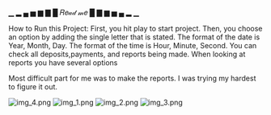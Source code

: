 ▁ ▂ ▄ ▅ ▆ ▇ █     𝑅𝑒𝒶𝒹 𝓂𝑒     █ ▇ ▆ ▅ ▄ ▂ ▁

How to Run this Project: 
First, you hit play to start project. 
Then, you choose an option by adding the single letter that is stated.
The format of the date is Year, Month, Day. 
The format of the time is Hour, Minute, Second.
You can check all deposits,payments, and reports being made.
When looking at reports you have several options


Most difficult part for me was to make the reports. I was trying my hardest to figure it out.










![img_4.png](img_4.png)
![img_1.png](img_1.png)
![img_2.png](img_2.png)
![img_3.png](img_3.png)